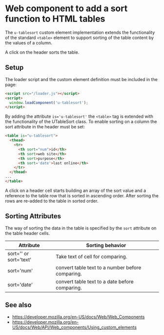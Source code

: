 <link Content-Type="text/css" href="/docstyle.css" rel="stylesheet" />

# Web component to add a sort function to HTML tables

The `u-tablesort` custom element implementation extends the functionality of the standard `<table>` element to support
sorting of the table content by the values of a column.

A click on the header sorts the table.

<!-- ![u-tablesort component](../doc/u-tablesort.png) -->

## Setup

The loader script and the custom element definition must be included in the page:

```html
<script src="/loader.js"></script>
<script>
  window.loadComponent('u-tablesort');
</script>
```

By adding the attribute `is='u-tablesort'` the `<table>` tag is extended with the functionality of the
UTableSort class. To enable sorting on a column the sort attribute in the header must be set:

```html
<table is="u-tablesort">
  <thead>
    <tr>
      <th sort="num">id</th>
      <th sort>web site</th>
      <th sort>purpose</th>
      <th sort='date'>last online</th>
    </tr>
  </thead>
...
</table>
```

A click on a header cell starts building an array of the sort value and a reference to the table row that is sorted in
ascending order.  After sorting the rows are re-added to the table in sorted order.


## Sorting Attributes

The way of sorting the data in the table is specified by the `sort` attribute on the table header cells.

| Attribute              | Sorting behavior                                 |
| ---------------------- | ------------------------------------------------ |
| sort='' or sort='text' | Take text of cell for comparing.                 |
| sort='num'             | convert table text to a number before comparing. |
| sort='date'            | convert table text to a date before comparing.   |


## See also

* <https://developer.mozilla.org/en-US/docs/Web/Web_Components>
* <https://developer.mozilla.org/en-US/docs/Web/API/Web_components/Using_custom_elements>
